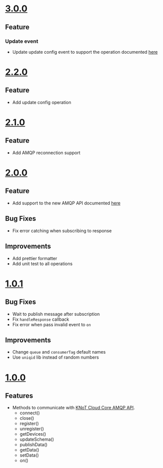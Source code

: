 # [3.0.0](https://github.com/CESARBR/knot-cloud-sdk-js-amqp/compare/v2.2.0...v3.0.0)

## Feature
### Update event

  - Update update config event to support the operation documented [here](https://github.com/CESARBR/knot-babeltower/blob/master/docs/events.md)


# [2.2.0](https://github.com/CESARBR/knot-cloud-sdk-js-amqp/compare/v2.1.0...v2.2.0)

## Feature

  - Add update config operation

# [2.1.0](https://github.com/CESARBR/knot-cloud-sdk-js-amqp/compare/v2.0.0...v2.1.0)

## Feature

  - Add AMQP reconnection support

# [2.0.0](https://github.com/CESARBR/knot-cloud-sdk-js-amqp/compare/v1.0.1...v2.0.0)

## Feature

  - Add support to the new AMQP API documented [here](https://github.com/CESARBR/knot-babeltower/blob/master/docs/events.md)

## Bug Fixes

  - Fix error catching when subscribing to response

## Improvements

  - Add prettier formatter
  - Add unit test to all operations

# [1.0.1](https://github.com/CESARBR/knot-cloud-sdk-js-amqp/compare/v1.0.0...v1.0.1)

## Bug Fixes

  - Wait to publish message after subscription
  - Fix `handleResponse` callback
  - Fix error when pass invalid event to `on`

## Improvements

  - Change `queue` and `consumerTag` default names
  - Use `uniqid` lib instead of random numbers

# [1.0.0](https://github.com/CESARBR/knot-cloud-sdk-js-amqp/compare/5770b30...v1.0.0)

## Features

- Methods to communicate with [KNoT Cloud Core AMQP API](https://github.com/CESARBR/knot-fog-connector/blob/master/docs/api/amqp.md).
  - connect()
  - close()
  - register()
  - unregister()
  - getDevices()
  - updateSchema()
  - publishData()
  - getData()
  - setData()
  - on()